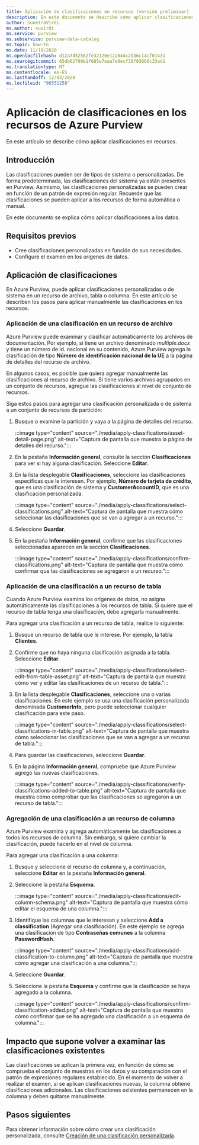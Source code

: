 ```yaml
---
title: Aplicación de clasificaciones en recursos (versión preliminar)
description: En este documento se describe cómo aplicar clasificaciones en los recursos.
author: SunetraVirdi
ms.author: suvirdi
ms.service: purview
ms.subservice: purview-data-catalog
ms.topic: how-to
ms.date: 11/19/2020
ms.openlocfilehash: d12a7d52562fe32126e12a844c2d36c14cf01431
ms.sourcegitcommit: 65db02799b1f685e7eaa7e0ecf38f03866c33ad1
ms.translationtype: HT
ms.contentlocale: es-ES
ms.lasthandoff: 12/03/2020
ms.locfileid: "96551258"
---
```

# <a name="apply-classifications-on-assets-in-azure-purview"></a>Aplicación de clasificaciones en los recursos de Azure Purview

En este artículo se describe cómo aplicar clasificaciones en recursos.

## <a name="introduction"></a>Introducción

Las clasificaciones pueden ser de tipos de sistema o personalizadas. De forma predeterminada, las clasificaciones del sistema ya están presentes en Purview. Asimismo, las clasificaciones personalizadas se pueden crear en función de un patrón de expresión regular. Recuerde que las clasificaciones se pueden aplicar a los recursos de forma automática o manual.

En este documento se explica cómo aplicar clasificaciones a los datos.

## <a name="prerequisites"></a>Requisitos previos

- Cree clasificaciones personalizadas en función de sus necesidades.
- Configure el examen en los orígenes de datos.

## <a name="apply-classifications"></a>Aplicación de clasificaciones
En Azure Purview, puede aplicar clasificaciones personalizadas o de sistema en un recurso de archivo, tabla o columna. En este artículo se describen los pasos para aplicar manualmente las clasificaciones en los recursos.

### <a name="apply-classification-to-a-file-asset"></a>Aplicación de una clasificación en un recurso de archivo
Azure Purview puede examinar y clasificar automáticamente los archivos de documentación. Por ejemplo, si tiene un archivo denominado *multiple.docx* y tiene un número de id. nacional en su contenido, Azure Purview agrega la clasificación de tipo **Número de identificación nacional de la UE** a la página de detalles del recurso de archivo.

En algunos casos, es posible que quiera agregar manualmente las clasificaciones al recurso de archivo. Si tiene varios archivos agrupados en un conjunto de recursos, agregue las clasificaciones al nivel de conjunto de recursos.

Siga estos pasos para agregar una clasificación personalizada o de sistema a un conjunto de recursos de partición:

1. Busque o examine la partición y vaya a la página de detalles del recurso.

    :::image type="content" source="./media/apply-classifications/asset-detail-page.png" alt-text="Captura de pantalla que muestra la página de detalles del recurso.":::

1. En la pestaña **Información general**, consulte la sección **Clasificaciones** para ver si hay alguna clasificación. Seleccione **Editar**.

1. En la lista desplegable **Clasificaciones**, seleccione las clasificaciones específicas que le interesen. Por ejemplo, **Número de tarjeta de crédito**, que es una clasificación de sistema y **CustomerAccountID**, que es una clasificación personalizada.

    :::image type="content" source="./media/apply-classifications/select-classifications.png" alt-text="Captura de pantalla que muestra cómo seleccionar las clasificaciones que se van a agregar a un recurso.":::

1. Seleccione **Guardar**.

1. En la pestaña **Información general**, confirme que las clasificaciones seleccionadas aparecen en la sección **Clasificaciones**.

    :::image type="content" source="./media/apply-classifications/confirm-classifications.png" alt-text="Captura de pantalla que muestra cómo confirmar que las clasificaciones se agregaron a un recurso.":::

### <a name="apply-classification-to-a-table-asset"></a>Aplicación de una clasificación a un recurso de tabla

Cuando Azure Purview examina los orígenes de datos, no asigna automáticamente las clasificaciones a los recursos de tabla. Si quiere que el recurso de tabla tenga una clasificación, debe agregarla manualmente.

Para agregar una clasificación a un recurso de tabla, realice lo siguiente:

1. Busque un recurso de tabla que le interese. Por ejemplo, la tabla **Clientes**.

1. Confirme que no haya ninguna clasificación asignada a la tabla. Seleccione **Editar**.

    :::image type="content" source="./media/apply-classifications/select-edit-from-table-asset.png" alt-text="Captura de pantalla que muestra cómo ver y editar las clasificaciones de un recurso de tabla.":::

1. En la lista desplegable **Clasificaciones**, seleccione una o varias clasificaciones. En este ejemplo se usa una clasificación personalizada denominada **CustomerInfo**, pero puede seleccionar cualquier clasificación para este paso.

    :::image type="content" source="./media/apply-classifications/select-classifications-in-table.png" alt-text="Captura de pantalla que muestra cómo seleccionar las clasificaciones que se van a agregar a un recurso de tabla.":::

1. Para guardar las clasificaciones, seleccione **Guardar**.

1. En la página **Información general**, compruebe que Azure Purview agregó las nuevas clasificaciones.

    :::image type="content" source="./media/apply-classifications/verify-classifications-added-to-table.png" alt-text="Captura de pantalla que muestra cómo comprobar que las clasificaciones se agregaron a un recurso de tabla.":::

### <a name="add-classification-to-a-column-asset"></a>Agregación de una clasificación a un recurso de columna

Azure Purview examina y agrega automáticamente las clasificaciones a todos los recursos de columna. Sin embargo, si quiere cambiar la clasificación, puede hacerlo en el nivel de columna.

Para agregar una clasificación a una columna:

1. Busque y seleccione el recurso de columna y, a continuación, seleccione **Editar** en la pestaña **Información general**.

1. Seleccione la pestaña **Esquema**.

    :::image type="content" source="./media/apply-classifications/edit-column-schema.png" alt-text="Captura de pantalla que muestra cómo editar el esquema de una columna.":::

1. Identifique las columnas que le interesan y seleccione **Add a classification** (Agregar una clasificación). En este ejemplo se agrega una clasificación de tipo **Contraseñas comunes** a la columna **PasswordHash**.

    :::image type="content" source="./media/apply-classifications/add-classification-to-column.png" alt-text="Captura de pantalla que muestra cómo agregar una clasificación a una columna.":::

1. Seleccione **Guardar**.

1. Seleccione la pestaña **Esquema** y confirme que la clasificación se haya agregado a la columna.

    :::image type="content" source="./media/apply-classifications/confirm-classification-added.png" alt-text="Captura de pantalla que muestra cómo confirmar que se ha agregado una clasificación a un esquema de columna.":::

## <a name="impact-of-rescanning-on-existing-classifications"></a>Impacto que supone volver a examinar las clasificaciones existentes

Las clasificaciones se aplican la primera vez, en función de cómo se comprueba el conjunto de muestras en los datos y su comparación con el patrón de expresiones regulares establecido. En el momento de volver a realizar el examen, si se aplican clasificaciones nuevas, la columna obtiene clasificaciones adicionales. Las clasificaciones existentes permanecen en la columna y deben quitarse manualmente.

## <a name="next-steps"></a>Pasos siguientes
Para obtener información sobre cómo crear una clasificación personalizada, consulte [Creación de una clasificación personalizada](create-a-custom-classification-and-classification-rule.md).